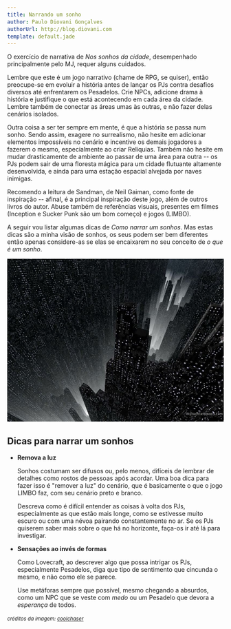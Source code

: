 ```yaml
---
title: Narrando um sonho
author: Paulo Diovani Gonçalves
authorUrl: http://blog.diovani.com
template: default.jade
---
```


O exercício de narrativa de _Nos sonhos da cidade_, desempenhado principalmente pelo MJ, requer alguns cuidados.

Lembre que este é um jogo narrativo (chame de RPG, se quiser), então preocupe-se em evoluir a história antes de lançar os PJs contra desafios diversos até enfrentarem os Pesadelos. Crie NPCs, adicione drama à história e justifique o que está acontecendo em cada área da cidade. Lembre também de conectar as áreas umas às outras, e não fazer delas cenários isolados.

Outra coisa a ser ter sempre em mente, é que a história se passa num sonho. Sendo assim, exagere no surrealismo, não hesite em adicionar elementos impossíveis no cenário e incentive os demais jogadores a fazerem o mesmo, especialmente ao criar Relíquias. Também não hesite em mudar drasticamente de ambiente ao passar de uma área para outra -- os PJs podem sair de uma floresta mágica para um cidade flutuante altamente desenvolvida, e ainda para uma estação espacial alvejada por naves inimigas.

Recomendo a leitura de Sandman, de Neil Gaiman, como fonte de inspiração -- afinal, é a principal inspiração deste jogo, além de outros livros do autor. Abuse também de referências visuais, presentes em filmes (Inception e Sucker Punk são um bom começo) e jogos (LIMBO).

A seguir vou listar algumas dicas de _Como narrar um sonhos_. Mas estas dicas são a minha visão de sonhos, os seus podem ser bem diferentes então apenas considere-as se elas se encaixarem no seu conceito de _o que é um sonho_.

<img class="img-responsive img-circle" src="img/DarkCity.jpg" alt="DarkCity">

## Dicas para narrar um sonhos

* **Remova a luz**

    Sonhos costumam ser difusos ou, pelo menos, difíceis de lembrar de detalhes como rostos de pessoas após acordar. Uma boa dica para fazer isso é "remover a luz" do cenário, que é basicamente o que o jogo LIMBO faz, com seu cenário preto e branco.

    Descreva como é difícil entender as coisas à volta dos PJs, especialmente as que estão mais longe, como se estivesse muito escuro ou com uma névoa pairando constantemente no ar. Se os PJs quiserem saber mais sobre o que há no horizonte, faça-os ir até lá para investigar.

* **Sensações ao invés de formas**

    Como Lovecraft, ao descrever algo que possa intrigar os PJs, especialmente Pesadelos, diga que tipo de sentimento que cincunda o mesmo, e não como ele se parece.

    Use metáforas sempre que possível, mesmo chegando a absurdos, como um NPC que se veste com _medo_ ou um Pesadelo que devora a _esperança_ de todos.

<small>_créditos da imagem: [coolchaser](http://www.coolchaser.com/graphics/tag/The%20Dark%20City)_</small>

